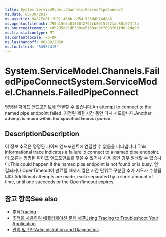 ```yaml
---
title: System.ServiceModel.Channels.FailedPipeConnect
ms.date: 03/30/2017
ms.assetid: 9a827e0f-fb91-46bb-bd54-926d4b74d8a6
ms.openlocfilehash: 790a15e5401850f2767cb06f5f321ad80c674f2b
ms.sourcegitcommit: cdb295dd1db589ce5169ac9ff096f01fd0c2da9d
ms.translationtype: MT
ms.contentlocale: ko-KR
ms.lasthandoff: 06/09/2020
ms.locfileid: "84582415"
---
```

# <a name="systemservicemodelchannelsfailedpipeconnect"></a><span data-ttu-id="77e39-102">System.ServiceModel.Channels.FailedPipeConnect</span><span class="sxs-lookup"><span data-stu-id="77e39-102">System.ServiceModel.Channels.FailedPipeConnect</span></span>
<span data-ttu-id="77e39-103">명명된 파이프 엔드포인트에 연결할 수 없습니다.</span><span class="sxs-lookup"><span data-stu-id="77e39-103">An attempt to connect to the named pipe endpoint failed.</span></span> <span data-ttu-id="77e39-104">지정된 제한 시간 동안 다시 시도합니다.</span><span class="sxs-lookup"><span data-stu-id="77e39-104">Another attempt is made within the specified timeout period.</span></span>  
  
## <a name="description"></a><span data-ttu-id="77e39-105">Description</span><span class="sxs-lookup"><span data-stu-id="77e39-105">Description</span></span>  
 <span data-ttu-id="77e39-106">이 정보 추적은 명명된 파이프 엔드포인트에 연결할 수 없음을 나타냅니다.</span><span class="sxs-lookup"><span data-stu-id="77e39-106">This informational trace indicates a failure to connect to a named pipe endpoint.</span></span> <span data-ttu-id="77e39-107">이 오류는 명명된 파이프 엔드포인트를 찾을 수 없거나 사용 중인 경우 발생할 수 있습니다.</span><span class="sxs-lookup"><span data-stu-id="77e39-107">This could happen if the named pipe endpoint is not found or is busy.</span></span> <span data-ttu-id="77e39-108">연결되거나 OpenTimeout이 만료될 때까지 짧은 시간 단위로 구분된 추가 시도가 수행됩니다.</span><span class="sxs-lookup"><span data-stu-id="77e39-108">Additional attempts are made, each separated by a short amount of time, until one succeeds or the OpenTimeout expires.</span></span>  
  
## <a name="see-also"></a><span data-ttu-id="77e39-109">참고 항목</span><span class="sxs-lookup"><span data-stu-id="77e39-109">See also</span></span>

- [<span data-ttu-id="77e39-110">추적</span><span class="sxs-lookup"><span data-stu-id="77e39-110">Tracing</span></span>](index.md)
- [<span data-ttu-id="77e39-111">추적을 사용하여 애플리케이션 문제 해결</span><span class="sxs-lookup"><span data-stu-id="77e39-111">Using Tracing to Troubleshoot Your Application</span></span>](using-tracing-to-troubleshoot-your-application.md)
- [<span data-ttu-id="77e39-112">관리 및 진단</span><span class="sxs-lookup"><span data-stu-id="77e39-112">Administration and Diagnostics</span></span>](../index.md)
